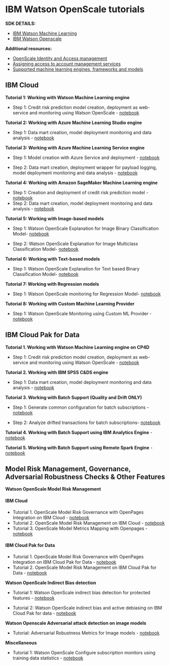 # IBM Watson OpenScale tutorials

**SDK DETAILS:**

- [IBM Watson Machine Learning](http://ibm-wml-api-pyclient.mybluemix.net/)
- [IBM Watson Openscale](http://ibm-watson-openscale-client.mybluemix.net/)

**Additional resources:**

- [OpenScale Identity and Access management](https://dataplatform.cloud.ibm.com/docs/content/wsj/model/iam.html)
- [Assigning access to account management services](https://cloud.ibm.com/docs/account?topic=account-account-services)
- [Supported machine learning engines, frameworks and models](https://dataplatform.cloud.ibm.com/docs/content/wsj/model/wos-frameworks-ovr.html)


## IBM Cloud

**Tutorial 1: Working with Watson Machine Learning engine**

- Step 1: Credit risk prediction model creation, deployment as web-service and monitoring using Watson OpenScale - [notebook](https://github.com/IBM/watson-openscale-samples/blob/main/IBM%20Cloud/WML/notebooks/binary/spark/Watson%20OpenScale%20and%20Watson%20ML%20Engine.ipynb)

**Tutorial 2: Working with Azure Machine Learning Studio engine**

- Step 1: Data mart creation, model deployment monitoring and data analysis - [notebook](https://github.com/IBM/watson-openscale-samples/blob/main/IBM%20Cloud/Azure/notebooks/ML%20Studio/AI%20OpenScale%20and%20Azure%20ML%20Studio%20Engine.ipynb)

**Tutorial 3: Working with Azure Machine Learning Service engine**

- Step 1: Model creation with Azure Service and deployment - [notebook](https://github.com/IBM/watson-openscale-samples/blob/main/IBM%20Cloud/Azure/notebooks/ML%20service/Credit%20model%20with%20Azure%20Service%20and%20scikit-learn.ipynb)

- Step 2: Data mart creation, deployment wrapper for payload logging, model deployment monitoring and data analysis - [notebook](https://github.com/IBM/watson-openscale-samples/blob/main/IBM%20Cloud/Azure/notebooks/ML%20service/Credit%20scoring%20endpoint%20wrapper%20with%20payload%20logging.ipynb)

**Tutorial 4: Working with Amazon SageMaker Machine Learning engine**

- Step 1: Creation and deployment of credit risk prediction model - [notebook](https://github.com/IBM/watson-openscale-samples/blob/main/IBM%20Cloud/AWS%20Sagemaker/notebooks/Credit%20%20model%20with%20SageMaker%20linear-learner%20.ipynb)
- Step 2: Data mart creation, model deployment monitoring and data analysis - [notebook](https://github.com/IBM/watson-openscale-samples/blob/main/IBM%20Cloud/AWS%20Sagemaker/notebooks/AI%20OpenScale%20and%20SageMaker%20ML%20Engine.ipynb)

**Tutorial 5: Working with Image-based models**

- Step 1: Watson OpenScale Explanation for Image Binary Classification Model- [notebook](https://github.com/IBM/watson-openscale-samples/blob/main/IBM%20Cloud/WML/notebooks/unstructured_image/keras/Watson%20OpenScale%20Explanation%20for%20Image%20Binary%20Classification.ipynb)

- Step 2: Watson OpenScale Explanation for Image Multiclass Classification Model- [notebook](https://github.com/IBM/watson-openscale-samples/blob/main/IBM%20Cloud/WML/notebooks/unstructured_image/keras/Watson%20OpenScale%20Explanation%20for%20Image%20Multiclass%20.ipynb)

**Tutorial 6: Working with Text-based models**

- Step 1: Watson OpenScale Explanation for Text based Binary Classification Model- [notebook](https://github.com/IBM/watson-openscale-samples/blob/main/IBM%20Cloud/WML/notebooks/unstructured_text/spark/Watson%20OpenScale%20Explanation%20for%20Text%20Model.ipynb)

**Tutorial 7: Working with Regression models**

- Step 1: Watson OpenScale monitoring for Regression Model- [notebook](https://github.com/IBM/watson-openscale-samples/blob/main/IBM%20Cloud/WML/notebooks/regression/xgboost_scikit_wrapper/Watson%20OpenScale%20and%20Watson%20ML%20Engine%20Regression.ipynb)

**Tutorial 8: Working with Custom Machine Learning Provider**

- Step 1: Watson OpenScale Monitoring using Custom ML Provider - [notebook](https://github.com/IBM/watson-openscale-samples/blob/main/IBM%20Cloud/Custom%20ML%20Provider/OpenScale%20Custom%20ML%20Provider%20-%20All%20Monitors.ipynb)

## IBM Cloud Pak for Data

**Tutorial 1. Working with Watson Machine Learning engine on CP4D**

- Step 1: Credit risk prediction model creation, deployment as web-service and monitoring using Watson OpenScale - [notebook](https://github.com/IBM/watson-openscale-samples/blob/main/Cloud%20Pak%20for%20Data/WML/notebooks/binary/spark/Watson%20OpenScale%20and%20Watson%20ML%20Engine.ipynb)

**Tutorial 2. Working with IBM SPSS C&DS engine**

- Step 1: Data mart creation, model deployment monitoring and data analysis - [notebook](https://github.com/IBM/watson-openscale-samples/blob/main/Cloud%20Pak%20for%20Data/SPSS%20C%26DS/notebooks/binary/AI%20OpenScale%20and%20SPSS%20C%26DS%20Engine.ipynb)

**Tutorial 3. Working with Batch Support (Quality and Drift ONLY)**

- Step 1: Generate common configuration for batch subscriptions - [notebook](https://github.com/IBM/watson-openscale-samples/blob/main/Cloud%20Pak%20for%20Data/Batch%20Support/Configuration%20generation%20for%20OpenScale%20batch%20subscription.ipynb)

- Step 2: Analyze drifted transactions for batch subscriptions- [notebook](https://github.com/IBM/watson-openscale-samples/blob/main/Cloud%20Pak%20for%20Data/Batch%20Support/Analyze%20drifted%20transactions.ipynb)

**Tutorial 4. Working with Batch Support using IBM Analytics Engine** - [notebook](https://github.com/IBM/watson-openscale-samples/blob/main/Cloud%20Pak%20for%20Data/Batch%20Support/Watson%20OpenScale%20and%20Batch%20Support%20with%20IBM%20Analytics%20Engine.ipynb)

**Tutorial 5. Working with Batch Support using Remote Spark Engine** - [notebook](https://github.com/IBM/watson-openscale-samples/blob/main/Cloud%20Pak%20for%20Data/Batch%20Support/Watson%20OpenScale%20and%20Batch%20Support%20with%20Remote%20Spark.ipynb)

## Model Risk Management, Governance, Adversarial Robustness Checks & Other Features

**Watson OpenScale Model Risk Management**

#### IBM Cloud

- Tutorial 1. OpenScale Model Risk Governance with OpenPages Integration on IBM Cloud - [notebook](https://github.com/IBM/watson-openscale-samples/blob/main/IBM%20Cloud/WML/notebooks/model_risk_management/OpenScale%20and%20OpenPages%20model%20risk%20management%20on%20IBM%20Cloud.ipynb)
- Tutorial 2. OpenScale Model Risk Management on IBM Cloud - [notebook](https://github.com/IBM/watson-openscale-samples/blob/main/IBM%20Cloud/WML/notebooks/model_risk_management/OpenScale%20model%20risk%20management%20on%20IBM%20Cloud.ipynb)
- Tutorial 3. OpenScale Model Metrics Mapping with Openpages - [notebook](https://github.com/IBM/watson-openscale-samples/blob/main/IBM%20Cloud/WML/notebooks/model_risk_management/Openscale%20MRM%20Metrics%20Mapping.ipynb)

#### IBM Cloud Pak for Data

- Tutorial 1. OpenScale Model Risk Governance with OpenPages Integration on IBM Cloud Pak for Data - [notebook](https://github.com/IBM/watson-openscale-samples/blob/main/Cloud%20Pak%20for%20Data/WML/notebooks/model%20risk%20management/MRM%20E2E%20with%20Openpages%20on%20CP4D.ipynb)
- Tutorial 2. OpenScale Model Risk Management on IBM Cloud Pak for Data - [notebook](https://github.com/IBM/watson-openscale-samples/blob/main/Cloud%20Pak%20for%20Data/WML/notebooks/model%20risk%20management/OpenScale%20MRM%20Cloud%20pak%20for%20Data.ipynb)

**Watson OpenScale Indirect Bias detection**

- Tutorial 1: Watson OpenScale indirect bias detection for protected features - [notebook](https://github.com/IBM/watson-openscale-samples/blob/main/IBM%20Cloud/WML/notebooks/indirect_bias/OpenScale%20Indirect%20Bias%20and%20Watson%20ML.ipynb)

- Tutorial 2: Watson OpenScale indirect bias and active debiasing on IBM Cloud Pak for data - [notebook](https://github.com/IBM/watson-openscale-samples/blob/main/Cloud%20Pak%20for%20Data/WML/notebooks/indirect_bias/OpenScale%20Indirect%20Bias%20and%20active%20debias%20API%20usage%20-%20CP4D.ipynb)

**Watson Openscale Adversarial attack detection on image models**

- Tutorial: Adversarial Robustness Metrics for Image models - [notebook](https://github.com/IBM/watson-openscale-samples/blob/main/Cloud%20Pak%20for%20Data/misc/Adversarial%20Robustness%20Metrics%20for%20Image%20models.ipynb)

**Miscellaneous**

- Tutorial 1: Watson OpenScale Configure subscription monitors using training data statistics - [notebook](https://github.com/IBM/watson-openscale-samples/blob/main/IBM%20Cloud/WML/notebooks/Misc/Configure%20subscription%20monitors%20using%20training%20statistics.ipynb)
